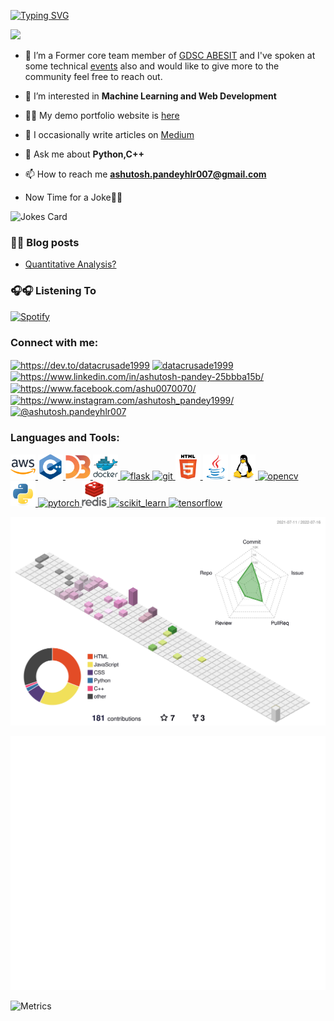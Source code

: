 [![Typing SVG](https://readme-typing-svg.herokuapp.com?font=Rubik+Moonrocks&size=60&color=FF32D8&background=4AF1E900&center=true&vCenter=true&width=1500&height=300&lines=Hi%2C+I'm+Ashutosh+Pandey;I'm+a+Systems+Engineer+and+Technical+Writer)](https://git.io/typing-svg)

![](https://komarev.com/ghpvc/?username=DataCrusade1999&style=plastic&color=blueviolet)

- 🔭 I’m a Former core team member of [GDSC ABESIT](https://gdsc.community.dev/abes-institute-of-technology-ghaziabad/) and I've spoken at some technical [events](https://bit.ly/3EbGR5w) also and would like to give more to the community feel free to reach out.

- 🌱 I’m interested in **Machine Learning and Web Development**

- 👨‍💻 My demo portfolio website is [here](https://datacrusade1999.github.io/)

- 📝 I occasionally write articles on [Medium](https://medium.com/@ashutosh.pandeyhlr007)

- 💬 Ask me about **Python,C++**

- 📫 How to reach me **ashutosh.pandeyhlr007@gmail.com**

- Now Time for a Joke🤣🤣

![Jokes Card](https://readme-jokes.vercel.app/api)

### 📕📕 Blog posts

<!-- BLOG-POST-LIST:START -->
- [Quantitative Analysis?](https://medium.com/@ashutosh.pandeyhlr007/quantitative-analysis-ba7f3826fa49?source=rss-159a035336bb------2)
<!-- BLOG-POST-LIST:END -->

### 🎧🎧 Listening To

[![Spotify](https://novatorem-omega-one.vercel.app/api/spotify)](https://open.spotify.com/user/https://novatorem-omega-one.vercel.app)

<h3 align="left">Connect with me:</h3>
<p align="left">
<a href="https://dev.to/datacrusade1999" target="blank"><img align="center" src="https://cdn.jsdelivr.net/npm/simple-icons@3.0.1/icons/dev-dot-to.svg" alt="https://dev.to/datacrusade1999" height="30" width="40" /></a>
<a href="https://twitter.com/datacrusade1999" target="blank"><img align="center" src="https://cdn.jsdelivr.net/npm/simple-icons@3.0.1/icons/twitter.svg" alt="datacrusade1999" height="30" width="40" /></a>
<a href="https://linkedin.com/in/https://www.linkedin.com/in/ashutosh-pandey-25bbba15b/" target="blank"><img align="center" src="https://cdn.jsdelivr.net/npm/simple-icons@3.0.1/icons/linkedin.svg" alt="https://www.linkedin.com/in/ashutosh-pandey-25bbba15b/" height="30" width="40" /></a>
<a href="https://fb.com/https://www.facebook.com/ashu0070070/" target="blank"><img align="center" src="https://cdn.jsdelivr.net/npm/simple-icons@3.0.1/icons/facebook.svg" alt="https://www.facebook.com/ashu0070070/" height="30" width="40" /></a>
<a href="https://instagram.com/https://www.instagram.com/ashutosh_pandey1999/" target="blank"><img align="center" src="https://cdn.jsdelivr.net/npm/simple-icons@3.0.1/icons/instagram.svg" alt="https://www.instagram.com/ashutosh_pandey1999/" height="30" width="40" /></a>
<a href="https://medium.com/@ashutosh.pandeyhlr007" target="blank"><img align="center" src="https://cdn.jsdelivr.net/npm/simple-icons@3.0.1/icons/medium.svg" alt="@ashutosh.pandeyhlr007" height="30" width="40" /></a>
</p>

<h3 align="left">Languages and Tools:</h3>
<p align="left"> <a href="https://aws.amazon.com" target="_blank"> <img src="https://raw.githubusercontent.com/devicons/devicon/master/icons/amazonwebservices/amazonwebservices-original-wordmark.svg" alt="aws" width="40" height="40"/> </a> <a href="https://www.w3schools.com/cpp/" target="_blank"> <img src="https://raw.githubusercontent.com/devicons/devicon/master/icons/cplusplus/cplusplus-original.svg" alt="cplusplus" width="40" height="40"/> </a> <a href="https://d3js.org/" target="_blank"> <img src="https://raw.githubusercontent.com/devicons/devicon/master/icons/d3js/d3js-original.svg" alt="d3js" width="40" height="40"/> </a> <a href="https://www.docker.com/" target="_blank"> <img src="https://raw.githubusercontent.com/devicons/devicon/master/icons/docker/docker-original-wordmark.svg" alt="docker" width="40" height="40"/> </a> <a href="https://flask.palletsprojects.com/" target="_blank"> <img src="https://www.vectorlogo.zone/logos/pocoo_flask/pocoo_flask-icon.svg" alt="flask" width="40" height="40"/> </a> <a href="https://git-scm.com/" target="_blank"> <img src="https://www.vectorlogo.zone/logos/git-scm/git-scm-icon.svg" alt="git" width="40" height="40"/> </a> <a href="https://www.w3.org/html/" target="_blank"> <img src="https://raw.githubusercontent.com/devicons/devicon/master/icons/html5/html5-original-wordmark.svg" alt="html5" width="40" height="40"/> </a> <a href="https://www.java.com" target="_blank"> <img src="https://raw.githubusercontent.com/devicons/devicon/master/icons/java/java-original.svg" alt="java" width="40" height="40"/> </a> <a href="https://www.linux.org/" target="_blank"> <img src="https://raw.githubusercontent.com/devicons/devicon/master/icons/linux/linux-original.svg" alt="linux" width="40" height="40"/> </a> <a href="https://opencv.org/" target="_blank"> <img src="https://www.vectorlogo.zone/logos/opencv/opencv-icon.svg" alt="opencv" width="40" height="40"/> </a> <a href="https://www.python.org" target="_blank"> <img src="https://raw.githubusercontent.com/devicons/devicon/master/icons/python/python-original.svg" alt="python" width="40" height="40"/> </a> <a href="https://pytorch.org/" target="_blank"> <img src="https://www.vectorlogo.zone/logos/pytorch/pytorch-icon.svg" alt="pytorch" width="40" height="40"/> </a> <a href="https://redis.io" target="_blank"> <img src="https://raw.githubusercontent.com/devicons/devicon/master/icons/redis/redis-original-wordmark.svg" alt="redis" width="40" height="40"/> </a> <a href="https://scikit-learn.org/" target="_blank"> <img src="https://upload.wikimedia.org/wikipedia/commons/0/05/Scikit_learn_logo_small.svg" alt="scikit_learn" width="40" height="40"/> </a> <a href="https://www.tensorflow.org" target="_blank"> <img src="https://www.vectorlogo.zone/logos/tensorflow/tensorflow-icon.svg" alt="tensorflow" width="40" height="40"/> </a> </p>

![commit-graph](./profile-3d-contrib/profile-south-season-animate.svg)

![stackoverflow](./metrics.plugin.stackoverflow.svg)

![Metrics](https://metrics.lecoq.io/DataCrusade1999?template=classic&languages=1&stars=1&followup=1&people=1&activity=1&achievements=1&notable=1&discussions=1&base.indepth=false&base.hireable=false&languages.limit=8&languages.threshold=0%25&languages.other=false&languages.colors=github&languages.sections=most-used&languages.indepth=false&languages.analysis.timeout=15&languages.categories=markup%2C%20programming&languages.recent.categories=markup%2C%20programming&languages.recent.load=300&languages.recent.days=14&stars.limit=4&followup.sections=repositories&followup.indepth=false&followup.archived=true&people.limit=24&people.identicons=false&people.identicons.hide=false&people.size=28&people.types=followers%2C%20following&people.shuffle=false&activity.limit=5&activity.load=300&activity.days=14&activity.visibility=all&activity.timestamps=false&activity.filter=all&achievements.threshold=C&achievements.secrets=true&achievements.display=compact&achievements.limit=0&notable.from=organization&notable.repositories=false&notable.indepth=false&notable.types=commit&discussions.categories=true&discussions.categories.limit=0&config.timezone=Asia%2FCalcutta)


